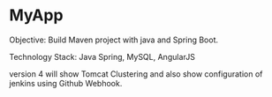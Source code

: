 # MyApp


Objective: Build Maven project with java and Spring Boot.  

Technology Stack: Java Spring, MySQL, AngularJS


version 4 will show Tomcat Clustering and also show configuration of jenkins using Github Webhook.
